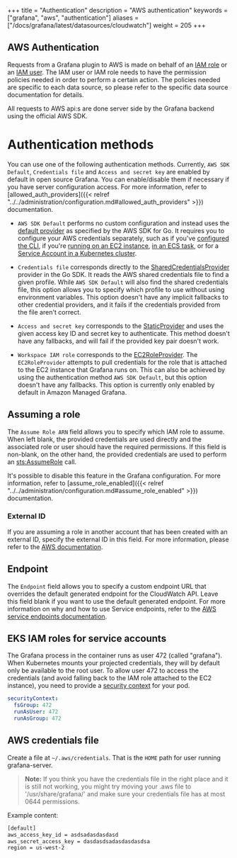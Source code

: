 +++
title = "Authentication"
description = "AWS authentication"
keywords = ["grafana", "aws", "authentication"]
aliases = ["/docs/grafana/latest/datasources/cloudwatch"]
weight = 205
+++

## AWS Authentication

Requests from a Grafana plugin to AWS is made on behalf of an [IAM role](https://docs.aws.amazon.com/IAM/latest/UserGuide/id_roles.html) or an [IAM user](https://docs.aws.amazon.com/IAM/latest/UserGuide/id_users.html). The IAM user or IAM role needs to have the permission policies needed in order to perform a certain action. The policies needed are specific to each data source, so please refer to the specific data source documentation for details.

All requests to AWS api:s are done server side by the Grafana backend using the official AWS SDK.

# Authentication methods

You can use one of the following authentication methods. Currently, `AWS SDK Default`, `Credentials file` and `Access and secret key` are enabled by default in open source Grafana. You can enable/disable them if necessary if you have server configuration access. For more information, refer to [allowed_auth_providers]({{< relref "../../administration/configuration.md#allowed_auth_providers" >}}) documentation.

- `AWS SDK Default` performs no custom configuration and instead uses the [default provider](https://docs.aws.amazon.com/sdk-for-go/v1/developer-guide/configuring-sdk.html) as specified by the AWS SDK for Go. It requires you to configure your AWS credentials separately, such as if you've [configured the CLI](https://docs.aws.amazon.com/cli/latest/userguide/cli-configure-files.html), if you're [running on an EC2 instance](https://docs.aws.amazon.com/AWSEC2/latest/UserGuide/iam-roles-for-amazon-ec2.html), [in an ECS task](https://docs.aws.amazon.com/AmazonECS/latest/developerguide/task-iam-roles.html), or for a [Service Account in a Kubernetes cluster](https://docs.aws.amazon.com/eks/latest/userguide/iam-roles-for-service-accounts.html).

- `Credentials file` corresponds directly to the [SharedCredentialsProvider](https://docs.aws.amazon.com/sdk-for-go/api/aws/credentials/#SharedCredentialsProvider) provider in the Go SDK. It reads the AWS shared credentials file to find a given profile. While `AWS SDK Default` will also find the shared credentials file, this option allows you to specify which profile to use without using environment variables. This option doesn't have any implicit fallbacks to other credential providers, and it fails if the credentials provided from the file aren't correct.

- `Access and secret key` corresponds to the [StaticProvider](https://docs.aws.amazon.com/sdk-for-go/api/aws/credentials/#StaticProvider) and uses the given access key ID and secret key to authenticate. This method doesn't have any fallbacks, and will fail if the provided key pair doesn't work.

- `Workspace IAM role` corresponds to the [EC2RoleProvider](https://docs.aws.amazon.com/sdk-for-go/api/aws/credentials/ec2rolecreds/#EC2RoleProvider). The `EC2RoleProvider` attempts to pull credentials for the role that is attached to the EC2 instance that Grafana runs on. This can also be achieved by using the authentication method `AWS SDK Default`, but this option doesn't have any fallbacks. This option is currently only enabled by default in Amazon Managed Grafana.

## Assuming a role

The `Assume Role ARN` field allows you to specify which IAM role to assume. When left blank, the provided credentials are used directly and the associated role or user should have the required permissions. If this field is non-blank, on the other hand, the provided credentials are used to perform an [sts:AssumeRole](https://docs.aws.amazon.com/STS/latest/APIReference/API_AssumeRole.html) call.

It's possible to disable this feature in the Grafana configuration. For more information, refer to [assume_role_enabled]({{< relref "../../administration/configuration.md#assume_role_enabled" >}}) documentation.

### External ID

If you are assuming a role in another account that has been created with an external ID, specify the external ID in this field. For more information, please refer to the [AWS documentation](https://docs.aws.amazon.com/IAM/latest/UserGuide/id_roles_create_for-user_externalid.html).

## Endpoint

The `Endpoint` field allows you to specify a custom endpoint URL that overrides the default generated endpoint for the CloudWatch API. Leave this field blank if you want to use the default generated endpoint. For more information on why and how to use Service endpoints, refer to the [AWS service endpoints documentation](https://docs.aws.amazon.com/general/latest/gr/rande.html).

## EKS IAM roles for service accounts

The Grafana process in the container runs as user 472 (called "grafana"). When Kubernetes mounts your projected credentials, they will by default only be available to the root user. To allow user 472 to access the credentials (and avoid falling back to the IAM role attached to the EC2 instance), you need to provide a [security context](https://kubernetes.io/docs/tasks/configure-pod-container/security-context/) for your pod.

```yaml
securityContext:
  fsGroup: 472
  runAsUser: 472
  runAsGroup: 472
```

## AWS credentials file

Create a file at `~/.aws/credentials`. That is the `HOME` path for user running grafana-server.

> **Note:** If you think you have the credentials file in the right place and it is still not working, you might try moving your .aws file to '/usr/share/grafana/' and make sure your credentials file has at most 0644 permissions.

Example content:

```bash
[default]
aws_access_key_id = asdsadasdasdasd
aws_secret_access_key = dasdasdsadasdasdasdsa
region = us-west-2
```

